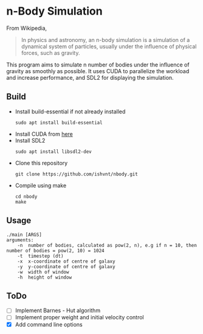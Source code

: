 # n-Body Simulation
From Wikipedia,
> In physics and astronomy, an n-body simulation is a simulation of a dynamical system of particles, usually under the influence of physical forces, such as gravity.  

This program aims to simulate n number of bodies under the influence of gravity as smoothly as possible. It uses CUDA to parallelize the workload and increase performance, and SDL2 for displaying the simulation.

## Build
- Install build-essential if not already installed  
  ```
  sudo apt install build-essential
  ```
- Install CUDA from [here](https://developer.nvidia.com/cuda-downloads)
- Install SDL2
  ```
  sudo apt install libsdl2-dev
  ```
- Clone this repository
  ```
  git clone https://github.com/ishvnt/nbody.git
  ```
- Compile using make
  ```
  cd nbody
  make
  ```

## Usage
```
./main [ARGS]  
arguments:   
    -n  number of bodies, calculated as pow(2, n), e.g if n = 10, then number of bodies = pow(2, 10) = 1024   
    -t  timestep (dt)  
    -x  x-coordinate of centre of galaxy  
    -y  y-coordinate of centre of galaxy  
    -w  width of window  
    -h  height of window  
``` 
## ToDo
- [ ] Implement Barnes - Hut algorithm
- [ ] Implement proper weight and initial velocity control
- [x] Add command line options

